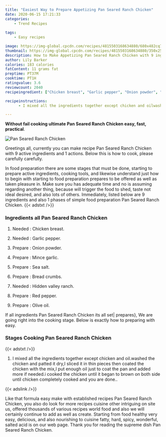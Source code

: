 ```yaml
---
title: "Easiest Way to Prepare Appetizing Pan Seared Ranch Chicken"
date: 2020-06-15 17:21:33
categories:
    - Trend Recipes
    
tags:
    - Easy recipes

image: https://img-global.cpcdn.com/recipes/4815503168634880/680x482cq70/pan-seared-ranch-chicken-recipe-main-photo.jpg
thumbnail: https://img-global.cpcdn.com/recipes/4815503168634880/350x250cq70/pan-seared-ranch-chicken-recipe-main-photo.jpg
description: How to Make Appetizing Pan Seared Ranch Chicken with 9 ingredients and 1 stages of easy cooking.
author: Lily Barker
calories: 183 calories
fatContent: 11 grams fat
preptime: PT37M
cooktime: PT1H
ratingvalue: 3.6
reviewcount: 2040
recipeingredient: ["Chicken breast", "Garlic pepper", "Onion powder", "Mince garlic", "Sea salt", "Bread crumbs", "Hidden valley ranch", "Red pepper", "Olive oil"]

recipeinstructions: 
      - I mixed all the ingredients together except chicken and oilwashed the chicken and patted it dryI sliced it in thin pieces then coated the chicken with the mixI put enough oil just to coat the pan and added more if neededi cooked the chicken until it began to brown on both side until chicken completely cooked and you are done

---
```




**Without fail cooking ultimate Pan Seared Ranch Chicken easy, fast, practical**. 


![Pan Seared Ranch Chicken](https://img-global.cpcdn.com/recipes/4815503168634880/680x482cq70/pan-seared-ranch-chicken-recipe-main-photo.jpg "Pan Seared Ranch Chicken")




Greetings all, currently you can make recipe Pan Seared Ranch Chicken with 9 active ingredients and 1 actions. Below this is how to cook, please carefully carefully.

In food preparation there are some stages that must be done, starting to prepare active ingredients, cooking tools, and likewise understand just how to begin with starting to food preparation prepares to be offered as well as taken pleasure in. Make sure you has adequate time and no is assuming regarding another thing, because will trigger the food to shed, taste not ideal desired, and also lots of others. Immediately, listed below are 9 ingredients and also 1 phases of simple food preparation Pan Seared Ranch Chicken.
{{< adstxt />}}

### Ingredients all Pan Seared Ranch Chicken


1. Needed  : Chicken breast.

1. Needed  : Garlic pepper.

1. Prepare  : Onion powder.

1. Prepare  : Mince garlic.

1. Prepare  : Sea salt.

1. Prepare  : Bread crumbs.

1. Needed  : Hidden valley ranch.

1. Prepare  : Red pepper.

1. Prepare  : Olive oil.



If all ingredients Pan Seared Ranch Chicken its all set| prepares}, We are going right into the cooking stage. Below is exactly how to preparing with easy.

### Stages Cooking Pan Seared Ranch Chicken

{{< adstxt />}}


1. I mixed all the ingredients together except chicken and oil.washed the chicken and patted it dry,I sliced it in thin pieces then coated the chicken with the mix,I put enough oil just to coat the pan and added more if needed.i cooked the chicken until it began to brown on both side until chicken completely cooked and you are done..





{{< adslink />}}

Like that formula easy make with established recipes Pan Seared Ranch Chicken, you also do look for more recipes cuisine other intriguing on site us, offered thousands of various recipes world food and also we will certainly continue to add as well as create. Starting from food healthy very easy, delicious, and also nourishing to cuisine fatty, hard, spicy, wonderful, salted acid is on our web page. Thank you for reading the supreme dish Pan Seared Ranch Chicken.
